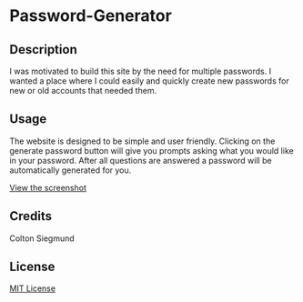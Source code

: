 # Password-Generator

## Description

I was motivated to build this site by the need for multiple passwords. I wanted a place where I could easily and quickly create new passwords for new or old accounts that needed them.
## Usage

The website is designed to be simple and user friendly. Clicking on the generate password button will give you prompts asking what you would like in your password. After all questions are answered a password will be automatically generated for you.

[View the screenshot](./Assets/images/Screenshot%202023-06-29%20at%207.13.47%20PM.png)


## Credits

Colton Siegmund

## License

[MIT License](https://www.mit.edu/~amini/LICENSE.md)